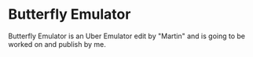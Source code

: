 Butterfly Emulator
==================

Butterfly Emulator is an Uber Emulator edit by "Martin" and is going to be worked on and publish by me.